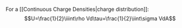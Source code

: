 For a [[Continuous Charge Densities|charge distribution]]:
$$U=\frac{1}{2}\iiint\rho Vd\tau=\frac{1}{2}\iint\sigma VdA$$